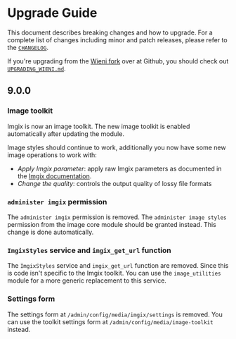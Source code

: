 # Upgrade Guide

This document describes breaking changes and how to upgrade. For a
complete list of changes including minor and patch releases, please
refer to the [`CHANGELOG`](CHANGELOG.md).

If you're upgrading from the [Wieni fork](https://github.com/wieni/imgix) over at Github, you should check out [`UPGRADING_WIENI.md`](UPGRADING_WIENI.md).

## 9.0.0
### Image toolkit
Imgix is now an image toolkit. The new image toolkit is enabled automatically after updating the module.

Image styles should continue to work, additionally you now have some new image operations to work with:
- _Apply Imgix parameter_: apply raw Imgix parameters as documented in the 
  [Imgix documentation](https://docs.imgix.com/apis/rendering).
- _Change the quality_: controls the output quality of lossy file formats 

### `administer imgix` permission
The `administer imgix` permission is removed. The `administer image styles` permission from the image core module should
be granted instead. This change is done automatically.

### `ImgixStyles` service and `imgix_get_url` function
The `ImgixStyles` service and `imgix_get_url` function are removed. Since this is code isn't specific to the Imgix toolkit. You can use the
`image_utilities` module for a more generic replacement to this service. 

### Settings form
The settings form at `/admin/config/media/imgix/settings` is removed. You can use the toolkit settings form at 
`/admin/config/media/image-toolkit` instead.
